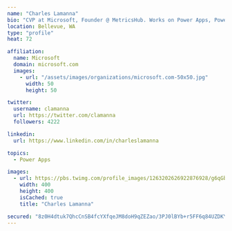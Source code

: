 ```yaml
---
name: "Charles Lamanna"
bio: "CVP at Microsoft, Founder @ MetricsHub. Works on Power Apps, Power Automate, Power Virtual Agent, Common Data Service and Dynamics 365."
location: Bellevue, WA
type: "profile"
heat: 72

affiliation:
  name: Microsoft
  domain: microsoft.com
  images:
    - url: "/assets/images/organizations/microsoft.com-50x50.jpg"
      width: 50
      height: 50

twitter:
  username: clamanna
  url: https://twitter.com/clamanna
  followers: 4222

linkedin:
  url: https://www.linkedin.com/in/charleslamanna

topics:
  - Power Apps

images:
  - url: https://pbs.twimg.com/profile_images/1263202626922876928/g6qGbHZ-_400x400.jpg
    width: 400
    height: 400
    isCached: true
    title: "Charles Lamanna"

secured: "8z0H4dtuk7QhcCnSB4fcYXfqeJM8doH9qZEZao/3PJ0lBYb+r5FF6q84UZDKYKn1RwTbidSfN/dnB+d047DpaTk6rCQvAfRPRYKXpVIV2sFamh+HRtCSTmLMPZ71wKWBvhectE5mScUvr+VBBSwQ3PWG/d8/FxvJBVV03UUzm2TA5uD5aB8pI/Eo7jhpFIHO+sj+L7D+QAeRlAmuPp8LpC5Bi9/tUGxHoP63Hnln/wyAFpMYBkEARUp/DGjl6MPV8Ow9IPdYKQQs53KzDoMY2vPaglWViDKqao1Fn0JBHc/gbIiLW0T1PeVwlVpNxfXAekVTIF0dla4jRUnPaDkQSafwpcmUdMp4MavtYAzRnwY0ypBbfwwP9by13HToo5yWXDN7V3oI7onId5bubmu0nus+uZ11Q/j9Y0MmmOJQVTs=;HhSd2STkF/99MoqRh4DmHA=="
---
```


